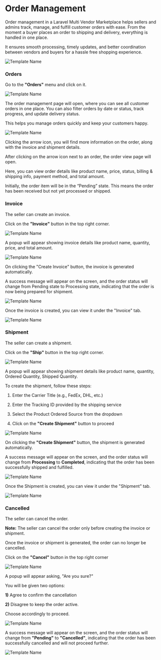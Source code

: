 # Order Management

Order management in a Laravel Multi Vendor Marketplace helps sellers and admins track, manage, and fulfill customer orders with ease. 
From the moment a buyer places an order to shipping and delivery, everything is handled in one place. 

It ensures smooth processing, timely updates, and better coordination between vendors and buyers for a hassle free shopping experience.

![Template Name](../../assets/2.0/images/MultiVendorMarketplace/1homepage.png)

### Orders

Go to the **"Orders"** menu and click on it. 

![Template Name](../../assets/2.0/images/MultiVendorMarketplace/dashboard-order.png)


The order management page will open, where you can see all customer orders in one place. You can also filter orders by date or status, track progress, and update delivery status. 

This helps you manage orders quickly and keep your customers happy.

![Template Name](../../assets/2.0/images/MultiVendorMarketplace/order-page.png)

Clicking the arrow icon, you will find more information on the order, along with the invoice and shipment details.

After clicking on the arrow icon next to an order, the order view page will open. 

Here, you can view order details like product name, price, status, billing & shipping info, payment method, and total amount.

Initially, the order item will be in the “Pending” state. This means the order has been received but not yet processed or shipped. 

### Invoice

The seller can create an invoice. 

Click on the **"Invoice"** button in the top right corner.

![Template Name](../../assets/2.0/images/MultiVendorMarketplace/pending-status-invoice.png)

A popup will appear showing invoice details like product name, quantity, price, and total amount. 

![Template Name](../../assets/2.0/images/MultiVendorMarketplace/create-invoice.png)

On clicking the "Create Invoice" button, the invoice is generated automatically.

A success message will appear on the screen, and the order status will change from Pending state to Processing state, indicating that the order is now being prepared for shipment.

![Template Name](../../assets/2.0/images/MultiVendorMarketplace/processing-state.png)

Once the invoice is created, you can view it under the "Invoice" tab.

![Template Name](../../assets/2.0/images/MultiVendorMarketplace/invoice.png)

### Shipment

The seller can create a shipment. 

Click on the **"Ship"** button in the top right corner.

![Template Name](../../assets/2.0/images/MultiVendorMarketplace/Ship-button.png)

A popup will appear showing shipment details like product name, quantity, Ordered Quantity, Shipped Quantity.

To create the shipment, follow these steps:

1) Enter the Carrier Title (e.g., FedEx, DHL, etc.)


2) Enter the Tracking ID provided by the shipping service


3) Select the Product Ordered Source from the dropdown


4) Click on the **"Create Shipment"** button to proceed

![Template Name](../../assets/2.0/images/MultiVendorMarketplace/create-ship.png)

On clicking the **"Create Shipment"** button, the shipment is generated automatically. 

A success message will appear on the screen, and the order status will change from **Processing** to **Completed**, indicating that the order has been successfully shipped and fulfilled.

![Template Name](../../assets/2.0/images/MultiVendorMarketplace/complete.png)

Once the Shipment is created, you can view it under the "Shipment" tab.

![Template Name](../../assets/2.0/images/MultiVendorMarketplace/Shipment.png)

### Cancelled

The seller can cancel the order. 

**Note:** The seller can cancel the order only before creating the invoice or shipment. 

Once the invoice or shipment is generated, the order can no longer be cancelled.

Click on the **"Cancel"** button in the top right corner

![Template Name](../../assets/2.0/images/MultiVendorMarketplace/cancel-button.png)

A popup will appear asking, "Are you sure?"

You will be given two options: 

**1)** Agree to confirm the cancellation

**2)** Disagree to keep the order active. 

Choose accordingly to proceed. 

![Template Name](../../assets/2.0/images/MultiVendorMarketplace/msg-popup.png)

A success message will appear on the screen, and the order status will change from **"Pending"** to **"Cancelled"**, indicating that the order has been successfully cancelled and will not proceed further.

![Template Name](../../assets/2.0/images/MultiVendorMarketplace/cancelled.png)

